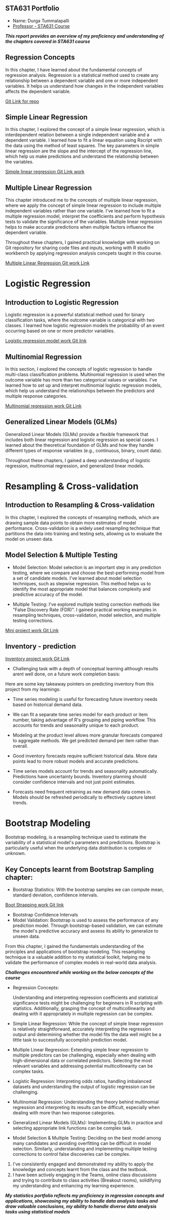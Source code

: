 ## STA631 Portfolio
- Name: Durga Tummalapalli
- [Professor - STA631 Course](https://github.com/dykesb)

***This report provides an overview of my proficiency and understanding of the chapters covered in STA631 course***

## Regression Concepts

In this chapter, I have learned about the fundamental concepts of regression analysis.
Regression is a statistical method used to create any relationship between a dependent variable and one or more independent variables. It helps us understand how changes in the independent variables affects the dependent variable.

[Git Link for repo](https://github.com/tdurgasaranya/activity01-course-tools)

## Simple Linear Regression

In this chapter, I explored the concept of a simple linear regression, which is interdependent relation between a single independent variable and a dependent variable.
I learned how to fit a linear equation using Rscript with the data using the method of least squares. The key parameters in simple linear regression are the slope and the intercept of the regression line, which help us make predictions and understand the relationship between the variables.

[Simple linear regression Git Link work](https://github.com/tdurgasaranya/activity02-slr)


## Multiple Linear Regression

This chapter introduced me to the concepts of multiple linear regression, where we apply the concept of simple linear regression to include multiple independent variables rather than one variable.
I've learned how to fit a multiple regression model, interpret the coefficients and perform hypothesis tests to validate the significance of the variables.
Multiple linear regression helps to make accurate predictions when multiple factors influence the dependent variable.

Throughout these chapters, I gained practical knowledge with working on Git repository for sharing code files and inputs, working with R studio workbench by applying regression analysis concpets taught in this course.

[Multiple Linear Regression Git work Link](https://github.com/tdurgasaranya/activity03-mlr)


# Logistic Regression

## Introduction to Logistic Regression

Logistic regression is a powerful statistical method used for binary classification tasks, where the outcome variable is categorical with two classes. I learned how logistic regression models the probability of an event occurring based on one or more predictor variables.

[Logistic regression model work Git link](https://github.com/tdurgasaranya/activity06-logistic-regression/tree/main/day01-logistic)

## Multinomial Regression

In this section, I explored the concepts of logistic regression to handle multi-class classification problems. Multinomial regression is used when the outcome variable has more than two categorical values or variables.
I've learned how to set up and interpret multinomial logistic regression models, which help us understand the relationships between the predictors and multiple response categories.

[Multinomial regression work Git Link](https://github.com/tdurgasaranya/activity06-logistic-regression/blob/main/day02-multinomial/Durga_activity06-multinomial.Rmd)


## Generalized Linear Models (GLMs)

Generalized Linear Models (GLMs) provide a flexible framework that includes both linear regression and logistic regression as special cases. I learned about the theoretical foundation of GLMs and how they handle different types of response variables (e.g., continuous, binary, count data).

Throughout these chapters, I gained a deep understanding of logistic regression, multinomial regression, and generalized linear models.


# Resampling & Cross-validation

## Introduction to Resampling & Cross-validation

In this chapter, I explored the concepts of resampling methods, which are drawing sample data points to obtain more estimates of model performance. Cross-validation is a widely used resampling technique that partitions the data into training and testing sets, allowing us to evaluate the model on unseen data.

## Model Selection & Multiple Testing

- Model Selection:
Model selection is an important step in any prediction testing, where we compare and choose the best-performing model from a set of candidate models. I've learned about model selection techniques, such as stepwise regression.
This method helps us to identify the most appropriate model that balances complexity and predictive accuracy of the model.

- Multiple Testing:
I've explored multiple testing correction methods like "False Discovery Rate (FDR)".
I gained practical working examples in resampling techniques, cross-validation, model selection, and multiple testing corrections.

[Mini project work Git Link](https://github.com/tdurgasaranya/activity08-mini-competition)


## Inventory - prediction

[Inventory project work Git Link](https://github.com/tdurgasaranya/activity08-mini-competition/blob/main/competition-files/mini-competition.Rmd)

- Challenging task with a depth of conceptual learning although results arent well done, on a future work completion basis:

Here are some key takeaway pointers on predicting inventory from this project from my learnings:
  
- Time series modeling is useful for forecasting future inventory needs based on historical demand data.

- We can fit a separate time series model for each product or item number, taking advantage of R's grouping and piping workflow. This accounts for trends and seasonality unique to each product.

- Modeling at the product level allows more granular forecasts compared to aggregate methods. We get predicted demand per item rather than overall.

- Good inventory forecasts require sufficient historical data. More data points lead to more robust models and accurate predictions.

- Time series models account for trends and seasonality automatically. Predictions have uncertainty bounds. Inventory planning should consider confidence intervals and not just point estimates.

- Forecasts need frequent retraining as new demand data comes in. Models should be refreshed periodically to effectively capture latest trends.


# Bootstrap Modeling

Bootstrap modeling, is a resampling technique used to estimate the variability of a statistical model's parameters and predictions. Bootstrap is particularly useful when the underlying data distribution is complex or unknown.

## Key Concepts learnt from Bootstrap Sampling chapter:

- Bootstrap Statistics:
  With the bootstrap samples we can compute mean, standard deviation, confidence intervals.

[Boot Strapping work Git link](https://github.com/tdurgasaranya/activity09-bootstrapping)

- Bootstrap Confidence Intervals
- Model Validation:
   Bootstrap is used to assess the performance of any prediction model. Through bootstrap-based validation, we can
   estimate the model's predictive accuracy and assess its ability to generalize to unseen data.

From this chapter, I gained the fundamentals understanding of the principles and applications of bootstrap modeling. This resampling technique is a valuable addition to my statistical toolkit, helping me to validate the performance of complex models in real-world data analysis.


***Challenges encountered while working on the below concepts of the course***

- Regression Concepts:

   Understanding and interpreting regression coefficients and statistical significance tests might be challenging for beginners in R
   scripting with statistics.
   Additionally, grasping the concept of multicollinearity and dealing with it appropriately in multiple regression can be complex.
  
- Simple Linear Regression:
   While the concept of simple linear regression is relatively straightforward, accurately interpreting the regression output and
   determining whether the model fits the data well might be a little task to successfully accomplish prediction model.

- Multiple Linear Regression:
   Extending simple linear regression to multiple predictors can be challenging, especially when dealing with high-dimensional data or
   correlated predictors. Selecting the most relevant variables and addressing potential multicollinearity can be complex tasks.

- Logistic Regression:
   Interpreting odds ratios, handling imbalanced datasets and understanding the output of logistic regression can be challenging.

- Multinomial Regression:
   Understanding the theory behind multinomial regression and interpreting its results can be difficult, especially when dealing with more
   than two response categories.

- Generalized Linear Models (GLMs):
  Implementing GLMs in practice and selecting appropriate link functions can be complex task.

- Model Selection & Multiple Testing:
   Deciding on the best model among many candidates and avoiding overfitting can be difficult in model selection.
   Similarly, understanding and implementing multiple testing corrections to control false discoveries can be complex.



1. I've consistently engaged and demonstrated my ability to apply the knowledge and concepts learnt from the class and the textbook.
2. I have been actively engaging in the Teams, online class discussions and trying to contribute to class activities (Breakout rooms),
  solidifying my understanding and enhancing my learning experience.


***My statistics portfolio reflects my proficiency in regression concepts and applications, showcasing my ability to handle data analysis
tasks and draw valuable conclusions, my ability to handle diverse data analysis tasks using statistical models***
